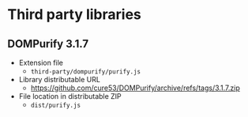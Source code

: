 # Third party libraries

## DOMPurify 3.1.7

* Extension file
  * `third-party/dompurify/purify.js`
* Library distributable URL
  * https://github.com/cure53/DOMPurify/archive/refs/tags/3.1.7.zip
* File location in distributable ZIP
  * `dist/purify.js`
